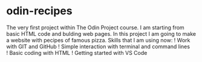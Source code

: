 # odin-recipes

The very first project within The Odin Project course. I am starting from basic HTML code and bulding web pages. In this project I am going to make a website with pecipes of famous pizza.
Skills that I am using now:
! Work with GIT and GitHub
! Simple interaction with terminal and command lines  
! Basic coding with HTML
! Getting started with VS Code